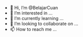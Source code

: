 - 👋 Hi, I’m @BelajarCuan
- 👀 I’m interested in ...
- 🌱 I’m currently learning ...
- 💞️ I’m looking to collaborate on ...
- 📫 How to reach me ...

<!---
BelajarCuan/BelajarCuan is a ✨ special ✨ repository because its `README.md` (this file) appears on your GitHub profile.
You can click the Preview link to take a look at your changes.
--->
